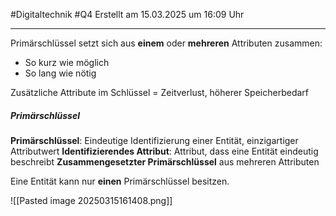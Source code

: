 #Digitaltechnik #Q4 Erstellt am 15.03.2025 um 16:09 Uhr

---

Primärschlüssel setzt sich aus **einem** oder **mehreren** Attributen zusammen:
- So kurz wie möglich
- So lang wie nötig

Zusätzliche Attribute im Schlüssel = Zeitverlust, höherer Speicherbedarf

##### Primärschlüssel

**Primärschlüssel**: Eindeutige Identifizierung einer Entität, einzigartiger Attributwert
**Identifizierendes Attribut**: Attribut, dass eine Entität eindeutig beschreibt
**Zusammengesetzter Primärschlüssel** aus mehreren Attributen

Eine Entität kann nur **einen** Primärschlüssel besitzen.

![[Pasted image 20250315161408.png]]
